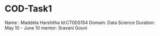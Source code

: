 # COD-Task1
Name : Maddela Harshitha Id:CT0DS154 Domain: Data Science Duration: May 10 - June 10 mentor: Sravani Gouni 
